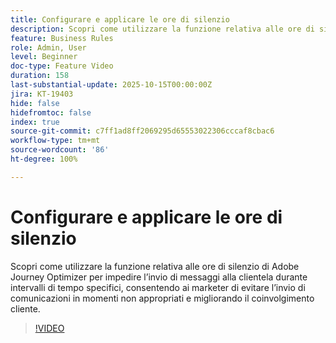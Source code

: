 ```yaml
---
title: Configurare e applicare le ore di silenzio
description: Scopri come utilizzare la funzione relativa alle ore di silenzio in Adobe Journey Optimizer per impedire l’invio di messaggi (SMS, e-mail, push, WhatsApp) alla clientela durante intervalli di tempo specifici, aiutando i marketer a evitare l’invio di comunicazioni in momenti non appropriati e migliorando il coinvolgimento cliente.
feature: Business Rules
role: Admin, User
level: Beginner
doc-type: Feature Video
duration: 158
last-substantial-update: 2025-10-15T00:00:00Z
jira: KT-19403
hide: false
hidefromtoc: false
index: true
source-git-commit: c7ff1ad8ff2069295d65553022306cccaf8cbac6
workflow-type: tm+mt
source-wordcount: '86'
ht-degree: 100%

---
```



# Configurare e applicare le ore di silenzio

Scopri come utilizzare la funzione relativa alle ore di silenzio di Adobe Journey Optimizer per impedire l’invio di messaggi alla clientela durante intervalli di tempo specifici, consentendo ai marketer di evitare l’invio di comunicazioni in momenti non appropriati e migliorando il coinvolgimento cliente.

>[!VIDEO](https://video.tv.adobe.com/v/3475851/?learn=on&enablevpops)
